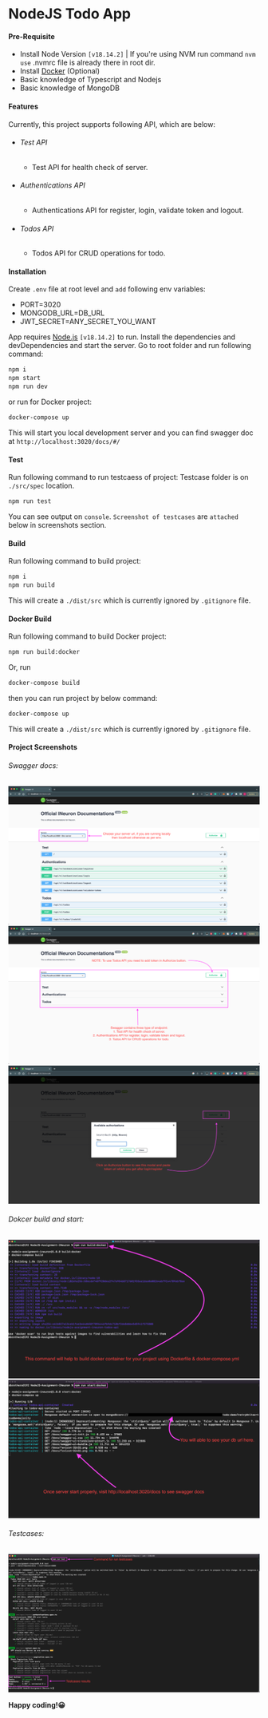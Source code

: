 # NodeJS Todo App

#### Pre-Requisite
- Install Node Version `[v18.14.2]` | If you're using NVM run command `nvm use` .nvmrc file is already there in root dir. 
- Install [Docker](https://docs.docker.com/get-docker/) (Optional) 
- Basic knowledge of Typescript and Nodejs
- Basic knowledge of MongoDB
 
#### Features
Currently, this project supports following API, which are below:
- ###### Test API
    - Test API for health check of server.
- ###### Authentications API
    - Authentications API for register, login, validate token and logout.
- ###### Todos API
    - Todos API for CRUD operations for todo.
   
 
#### Installation
Create `.env` file at root level and `add` following env variables:
- PORT=3020
- MONGODB_URL=DB_URL
- JWT_SECRET=ANY_SECRET_YOU_WANT

App requires [Node.js](https://nodejs.org/) `[v18.14.2]` to run.
Install the dependencies and devDependencies and start the server.
Go to root folder and run following command:
```sh
npm i
npm start
npm run dev
```
or run for Docker project:
```sh
docker-compose up 
```
This will start you local development server and you can find swagger doc at `http://localhost:3020/docs/#/`
#### Test
Run following command to run testcaess of project:
Testcase folder is on `./src/spec` location.
```sh
npm run test
```
You can see output on `console`. `Screenshot of testcases` are `attached` below in screenshots section.

#### Build
Run following command to build project:
```sh
npm i
npm run build
```
This will create a `./dist/src` which is currently ignored by `.gitignore` file.
#### Docker Build
Run following command to build Docker project:
```sh
npm run build:docker 
```
Or, run 
```sh
docker-compose build
```
then you can run project by below command:
```sh
docker-compose up 
```
This will create a `./dist/src` which is currently ignored by `.gitignore` file.

#### Project Screenshots
###### Swagger docs:
![This is an image](https://raw.githubusercontent.com/nikhilkrdwivedi/NodeJS-Assignment-INeuron/master/screenshots/swagger-docs.png
)
![This is an image](https://raw.githubusercontent.com/nikhilkrdwivedi/NodeJS-Assignment-INeuron/master/screenshots/swagger-docs-api-intro.png)
![This is an image](https://raw.githubusercontent.com/nikhilkrdwivedi/NodeJS-Assignment-INeuron/master/screenshots/swagger-auth-info.png)

###### Dokcer build and start:
![This is an image](https://raw.githubusercontent.com/nikhilkrdwivedi/NodeJS-Assignment-INeuron/master/screenshots/docker-build.png)
![This is an image](https://raw.githubusercontent.com/nikhilkrdwivedi/NodeJS-Assignment-INeuron/master/screenshots/docker-start.png)

###### Testcases:
![This is an image](https://raw.githubusercontent.com/nikhilkrdwivedi/NodeJS-Assignment-INeuron/master/screenshots/testcases-results.png
)


**Happy coding!😀**